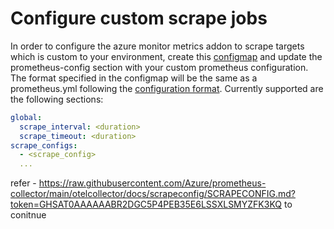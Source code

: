 # Configure custom scrape jobs

In order to configure the azure monitor metrics addon to scrape targets which is custom to your environment, create this [configmap](https://github.com/Azure/prometheus-collector/blob/rashmi/pub-preview-docs/otelcollector/deploy/ama-metric-settings-prometheus-config.yaml) and update the prometheus-config section with your custom prometheus configuration. 
The format specified in the configmap will be the same as a prometheus.yml following the [configuration format](https://prometheus.io/docs/prometheus/latest/configuration/configuration/#configuration-file). Currently supported are the following sections:
```yaml
global:
  scrape_interval: <duration>
  scrape_timeout: <duration>
scrape_configs:
  - <scrape_config>
  ...
```
refer - https://raw.githubusercontent.com/Azure/prometheus-collector/main/otelcollector/docs/scrapeconfig/SCRAPECONFIG.md?token=GHSAT0AAAAAABR2DGC5P4PEB35E6LSSXLSMYZFK3KQ to conitnue

